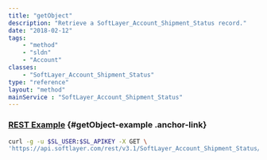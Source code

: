```yaml
---
title: "getObject"
description: "Retrieve a SoftLayer_Account_Shipment_Status record."
date: "2018-02-12"
tags:
    - "method"
    - "sldn"
    - "Account"
classes:
    - "SoftLayer_Account_Shipment_Status"
type: "reference"
layout: "method"
mainService : "SoftLayer_Account_Shipment_Status"
---
```


### [REST Example](#getObject-example) <a href="/article/rest/"><i class="fas fa-question"></i></a> {#getObject-example .anchor-link} 
```bash
curl -g -u $SL_USER:$SL_APIKEY -X GET \
'https://api.softlayer.com/rest/v3.1/SoftLayer_Account_Shipment_Status/{SoftLayer_Account_Shipment_StatusID}/getObject'
```
